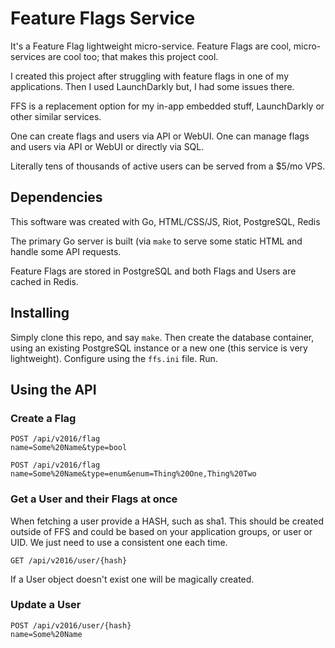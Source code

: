 # Feature Flags Service

It's a Feature Flag lightweight micro-service.
Feature Flags are cool, micro-services are cool too; that makes this project cool.

I created this project after struggling with feature flags in one of my applications.
Then I used LaunchDarkly but, I had some issues there.

FFS is a replacement option for my in-app embedded stuff, LaunchDarkly or other similar services.

One can create flags and users via API or WebUI.
One can manage flags and users via API or WebUI or directly via SQL.

Literally tens of thousands of active users can be served from a $5/mo VPS.

## Dependencies

This software was created with Go, HTML/CSS/JS, Riot, PostgreSQL, Redis

The primary Go server is built (via `make` to serve some static HTML and handle some API requests.

Feature Flags are stored in PostgreSQL and both Flags and Users are cached in Redis.

## Installing

Simply clone this repo, and say `make`.
Then create the database container, using an existing PostgreSQL instance or a new one (this service is very lightweight).
Configure using the `ffs.ini` file.
Run.

## Using the API

### Create a Flag

	POST /api/v2016/flag
	name=Some%20Name&type=bool

	POST /api/v2016/flag
	name=Some%20Name&type=enum&enum=Thing%20One,Thing%20Two


### Get a User and their Flags at once

When fetching a user provide a HASH, such as sha1.
This should be created outside of FFS and could be based on your application groups, or user or UID.
We just need to use a consistent one each time.

	GET /api/v2016/user/{hash}

If a User object doesn't exist one will be magically created.

### Update a User

	POST /api/v2016/user/{hash}
	name=Some%20Name

